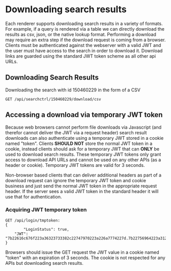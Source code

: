 # Downloading search results

Each renderer supports downloading search results in a variety of formats.  For example, if a query is rendered via a table we can directly download the results as csv, json, or the native lookup format.  Performing a download may require an extra step if the download request is coming from a browser.  Clients must be authenticated against the webserver with a valid JWT and the user must have access to the search in order to download it.  Download links are guarded using the standard JWT token scheme as all other api URLs.

## Downloading Search Results
Downloading the search with id 150460229 in the form of a CSV

```
GET /api/searchctrl/150460229/download/csv
```
## Accessing a download via temporary JWT token

Because web browsers cannot perform file downloads via Javascript (and therefor cannot deliver the JWT via a request header) search result downloads can also authenticate using a temporary JWT stored in a cookie named "token".  Clients **SHOULD NOT** store the normal JWT token in a cookie, instead clients should ask for a temporary JWT that can **ONLY** be used to download search results.  These temporary JWT tokens only grant access to download API URLs and cannot be used on any other APIs (as a header or cookie).  Temporary JWT tokens are valid for 3 seconds.

Non-browser based clients that can deliver additional headers as part of a download request can ignore the temporary JWT token and cookie business and just send the normal JWT token in the appropriate request header.  If the server sees a valid JWT token in the standard header it will use that for authentication.


### Acquiring JWT temporary token

```
GET /api/login/tmptoken:
{
        "LoginStatus": true,
	"JWT": "7b22616c676f223a36323733382c22747970223a226a7774227d.7b22756964223a312c2265787069726573223a22323031382d30362d32305431333a32343a32382e393436393338312d30363a3030222c22696174223a5b3138312c36312c35382c3138352c3139322c3135392c3233302c3130372c37312c33322c3130382c33332c3134362c3138362c37392c35372c35382c33342c3135362c36342c33322c3234372c39352c35352c3138342c3235322c3135312c39382c34322c31382c35312c375d7d.cec81d84a3c96e8fd6961c1113a026eba08344d06d518e65f28bd6b92655fb6a22433fd6e42b51d62d45f8ed2a1665f3f951019b982251ebc614e8be5e4fdb6e"
}

```

Browsers should issue the GET request the JWT value in a cookie named "token" with an expiration of 3 seconds.  The cookie is not respected for any APIs but downloading search results.
